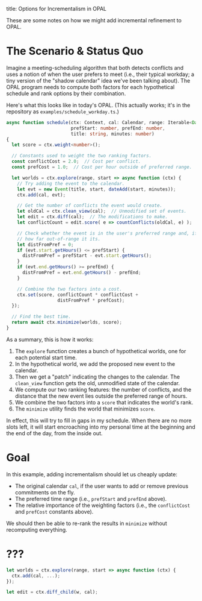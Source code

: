 title: Options for Incrementalism in OPAL

These are some notes on how we might add incremental refinement to OPAL.

# The Scenario & Status Quo

Imagine a meeting-scheduling algorithm that both detects conflicts and uses a notion of when the user prefers to meet (i.e., their typical workday; a tiny version of the "shadow calendar" idea we've been talking about).
The OPAL program needs to compute both factors for each hypothetical schedule and rank options by their combination.

Here's what this looks like in today's OPAL.
(This actually works; it's in the repository as `examples/schedule_workday.ts`.)

```typescript
async function schedule(ctx: Context, cal: Calendar, range: Iterable<Date>,
                        prefStart: number, prefEnd: number,
                        title: string, minutes: number)
{
  let score = ctx.weight<number>();

  // Constants used to weight the two ranking factors.
  const conflictCost = 2.0;  // Cost per conflict.
  const prefCost = 1.0;  // Cost per hour outside of preferred range.

  let worlds = ctx.explore(range, start => async function (ctx) {
    // Try adding the event to the calendar.
    let evt = new Event(title, start, dateAdd(start, minutes));
    ctx.add(cal, evt);

    // Get the number of conflicts the event would create.
    let oldCal = ctx.clean_view(cal);  // Unmodified set of events.
    let edit = ctx.diff(cal);  // The modifications to make.
    let conflictCount = edit.score( e => countConflicts(oldCal, e) );

    // Check whether the event is in the user's preferred range and, if not,
    // how far out-of-range it its.
    let distFromPref = 0;
    if (evt.start.getHours() <= prefStart) {
      distFromPref = prefStart - evt.start.getHours();
    }
    if (evt.end.getHours() >= prefEnd) {
      distFromPref = evt.end.getHours() - prefEnd;
    }

    // Combine the two factors into a cost.
    ctx.set(score, conflictCount * conflictCost +
                   distFromPref * prefCost);
  });

  // Find the best time.
  return await ctx.minimize(worlds, score);
}
```

As a summary, this is how it works:

1. The `explore` function creates a bunch of hypothetical worlds, one for each potential start time.
2. In the hypothetical world, we add the proposed new event to the calendar.
3. Then we get a "patch" indicating the changes to the calendar. The `clean_view` function gets the old, unmodified state of the calendar.
4. We compute our two ranking features: the number of conflicts, and the distance that the new event lies outside the preferred range of hours.
5. We combine the two factors into a `score` that indicates the world's rank.
6. The `minimize` utility finds the world that minimizes `score`.

In effect, this will try to fill in gaps in my schedule.
When there are no more slots left, it will start encroaching into my personal time at the beginning and the end of the day, from the inside out.

# Goal

In this example, adding incrementalism should let us cheaply update:

* The original calendar `cal`, if the user wants to add or remove previous commitments on the fly.
* The preferred time range (i.e., `prefStart` and `prefEnd` above).
* The relative importance of the weighting factors (i.e., the `conflictCost` and `prefCost` constants above).

We should then be able to re-rank the results in `minimize` without recomputing everything.

# ???

```typescript
let worlds = ctx.explore(range, start => async function (ctx) {
  ctx.add(cal, ...);
});

let edit = ctx.diff_child(w, cal);
```
